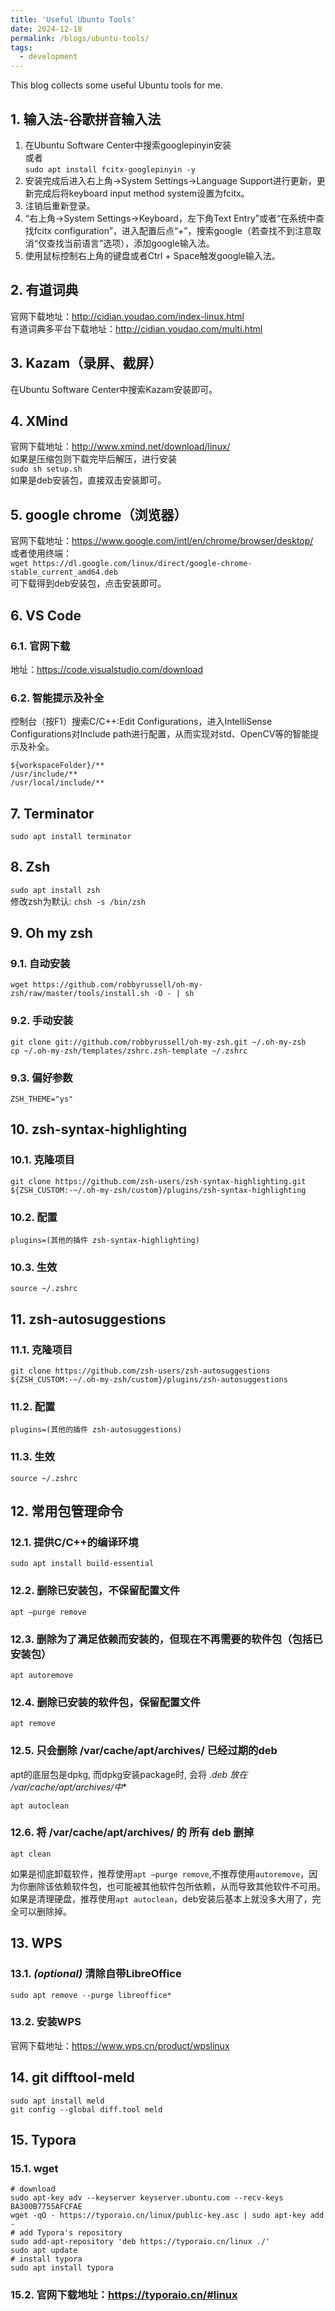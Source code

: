 ```yaml
---
title: 'Useful Ubuntu Tools'
date: 2024-12-18
permalink: /blogs/ubuntu-tools/
tags:
  - development
---
```


This blog collects some useful Ubuntu tools for me.  

## 1. 输入法-谷歌拼音输入法
1. 在Ubuntu Software Center中搜索googlepinyin安装  
或者  
`sudo apt install fcitx-googlepinyin -y`  
1. 安装完成后进入右上角->System Settings->Language Support进行更新，更新完成后将keyboard input method system设置为fcitx。  
2. 注销后重新登录。  
3. “右上角->System Settings->Keyboard，左下角Text Entry”或者“在系统中查找fcitx configuration”，进入配置后点“+”，搜索google（若查找不到注意取消“仅查找当前语言”选项），添加google输入法。  
4. 使用鼠标控制右上角的键盘或者Ctrl + Space触发google输入法。  

## 2. 有道词典
官网下载地址：http://cidian.youdao.com/index-linux.html  
有道词典多平台下载地址：http://cidian.youdao.com/multi.html  

## 3. Kazam（录屏、截屏）
在Ubuntu Software Center中搜索Kazam安装即可。

## 4. XMind
官网下载地址：http://www.xmind.net/download/linux/  
如果是压缩包则下载完毕后解压，进行安装  
`sudo sh setup.sh`  
如果是deb安装包，直接双击安装即可。

## 5. google chrome（浏览器）
官网下载地址：https://www.google.com/intl/en/chrome/browser/desktop/  
或者使用终端：  
`wget https://dl.google.com/linux/direct/google-chrome-stable_current_amd64.deb`  
可下载得到deb安装包，点击安装即可。

## 6. VS Code
### 6.1. 官网下载
地址：https://code.visualstudio.com/download
### 6.2. 智能提示及补全
控制台（按F1）搜索C/C++:Edit Configurations，进入IntelliSense Configurations对Include path进行配置，从而实现对std、OpenCV等的智能提示及补全。
```
${workspaceFolder}/**
/usr/include/**
/usr/local/include/**
```

## 7. Terminator
`sudo apt install terminator`

## 8. Zsh
`sudo apt install zsh`  
修改zsh为默认:
`chsh -s /bin/zsh`

## 9. Oh my zsh  
### 9.1. 自动安装  
```
wget https://github.com/robbyrussell/oh-my-zsh/raw/master/tools/install.sh -O - | sh
```  
### 9.2. 手动安装
```
git clone git://github.com/robbyrussell/oh-my-zsh.git ~/.oh-my-zsh
cp ~/.oh-my-zsh/templates/zshrc.zsh-template ~/.zshrc
```
### 9.3. 偏好参数
```
ZSH_THEME="ys"
```

## 10. zsh-syntax-highlighting  
### 10.1. 克隆项目  
```
git clone https://github.com/zsh-users/zsh-syntax-highlighting.git ${ZSH_CUSTOM:-~/.oh-my-zsh/custom}/plugins/zsh-syntax-highlighting
```
### 10.2. 配置  
```
plugins=(其他的插件 zsh-syntax-highlighting)
```
### 10.3. 生效  
```
source ~/.zshrc
```

## 11. zsh-autosuggestions  
### 11.1. 克隆项目
```
git clone https://github.com/zsh-users/zsh-autosuggestions ${ZSH_CUSTOM:-~/.oh-my-zsh/custom}/plugins/zsh-autosuggestions
```
### 11.2. 配置
```
plugins=(其他的插件 zsh-autosuggestions)
```
### 11.3. 生效
```
source ~/.zshrc
```

## 12. 常用包管理命令
### 12.1. 提供C/C++的编译环境
```
sudo apt install build-essential
```

### 12.2. 删除已安装包，不保留配置文件
```
apt –purge remove
```

### 12.3. 删除为了满足依赖而安装的，但现在不再需要的软件包（包括已安装包）
```
apt autoremove
```

### 12.4. 删除已安装的软件包，保留配置文件
```
apt remove
```

### 12.5. 只会删除 /var/cache/apt/archives/ 已经过期的deb
apt的底层包是dpkg, 而dpkg安装package时, 会将 *.deb 放在 /var/cache/apt/archives/中**
```
apt autoclean
```

### 12.6. 将 /var/cache/apt/archives/ 的 所有 deb 删掉
```
apt clean
```

如果是彻底卸载软件，推荐使用`apt –purge remove`,不推荐使用`autoremove`，因为你删除该依赖软件包，也可能被其他软件包所依赖，从而导致其他软件不可用。
如果是清理硬盘，推荐使用`apt autoclean`，deb安装后基本上就没多大用了，完全可以删除掉。

## 13. WPS
### 13.1. *(optional)* 清除自带LibreOffice
```
sudo apt remove --purge libreoffice*
```
### 13.2. 安装WPS
官网下载地址：https://www.wps.cn/product/wpslinux

## 14. git difftool-meld
```
sudo apt install meld
git config --global diff.tool meld
```

## 15. Typora
### 15.1. wget
```
# download
sudo apt-key adv --keyserver keyserver.ubuntu.com --recv-keys BA300B7755AFCFAE
wget -qO - https://typoraio.cn/linux/public-key.asc | sudo apt-key add -
# add Typora's repository
sudo add-apt-repository 'deb https://typoraio.cn/linux ./'
sudo apt update
# install typora
sudo apt install typora
```
### 15.2. 官网下载地址：https://typoraio.cn/#linux
